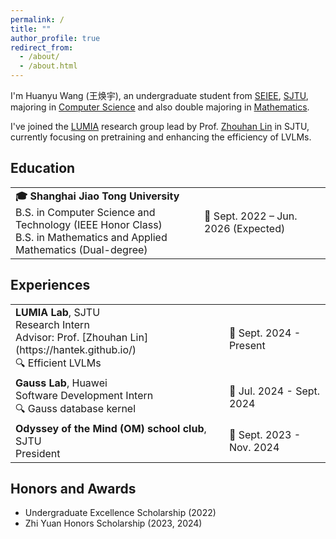 ```yaml
---
permalink: /
title: ""
author_profile: true
redirect_from: 
  - /about/
  - /about.html
---
```


I'm Huanyu Wang (王焕宇), an undergraduate student from [SEIEE](https://www.seiee.sjtu.edu.cn/), [SJTU](https://www.sjtu.edu.cn/), majoring in <u>Computer Science</u> and also double majoring in <u>Mathematics</u>.

I've joined the [LUMIA](https://github.com/LUMIA-Group) research group lead by Prof. [Zhouhan Lin](https://hantek.github.io/) in SJTU, currently focusing on pretraining and enhancing the efficiency of LVLMs.

## Education

<table>
  <tr>
    <td><strong>🎓 Shanghai Jiao Tong University</strong><br>
        B.S. in Computer Science and Technology (IEEE Honor Class)<br>
        B.S. in Mathematics and Applied Mathematics (Dual-degree)
    </td>
    <td align="left">📅 Sept. 2022 – Jun. 2026 (Expected)</td>
  </tr>
</table>

## Experiences

<table>
  <tr>
    <td><strong>LUMIA Lab</strong>, SJTU<br>
        Research Intern<br>
        Advisor: Prof. [Zhouhan Lin](https://hantek.github.io/)<br>
        🔍 Efficient LVLMs
    </td>
    <td align="left">📅 Sept. 2024 - Present</td>
  </tr>
  <tr>
    <td><strong>Gauss Lab</strong>, Huawei<br>
        Software Development Intern<br>
        🔍 Gauss database kernel
    </td>
    <td align="left">📅 Jul. 2024 - Sept. 2024</td>
  </tr>
  <tr>
    <td><strong>Odyssey of the Mind (OM) school club</strong>, SJTU<br>
        President
    </td>
    <td align="left">📅 Sept. 2023 - Nov. 2024</td>
  </tr>
</table>

## Honors and Awards
- Undergraduate Excellence Scholarship (2022)
- Zhi Yuan Honors Scholarship (2023, 2024)
